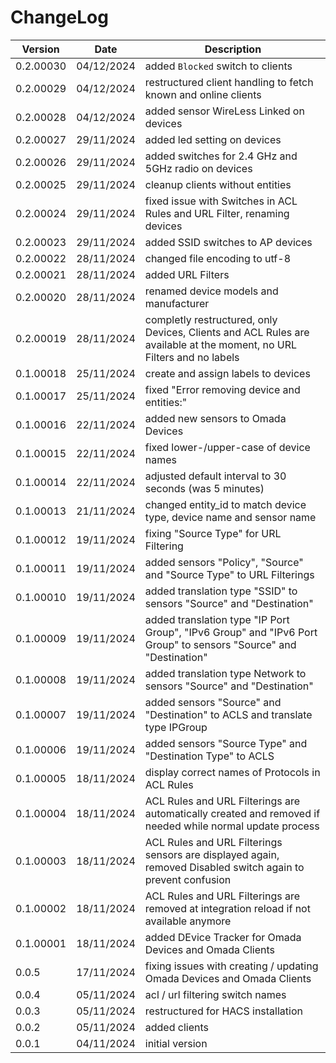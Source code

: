 # ChangeLog

| Version | Date | Description |
| --- | --- | --- |
| 0.2.00030 | 04/12/2024 | added `Blocked` switch to clients |
| 0.2.00029 | 04/12/2024 | restructured client handling to fetch known and online clients |
| 0.2.00028 | 04/12/2024 | added sensor WireLess Linked on devices |
| 0.2.00027 | 29/11/2024 | added led setting on devices |
| 0.2.00026 | 29/11/2024 | added switches for 2.4 GHz and 5GHz radio on devices |
| 0.2.00025 | 29/11/2024 | cleanup clients without entities |
| 0.2.00024 | 29/11/2024 | fixed issue with Switches in ACL Rules and URL Filter, renaming devices |
| 0.2.00023 | 29/11/2024 | added SSID switches to AP devices |
| 0.2.00022 | 28/11/2024 | changed file encoding to utf-8 |
| 0.2.00021 | 28/11/2024 | added URL Filters |
| 0.2.00020 | 28/11/2024 | renamed device models and manufacturer |
| 0.2.00019 | 28/11/2024 | completly restructured, only Devices, Clients and ACL Rules are available at the moment, no URL Filters and no labels |
| 0.1.00018 | 25/11/2024 | create and assign labels to devices |
| 0.1.00017 | 25/11/2024 | fixed "Error removing device and entities:" |
| 0.1.00016 | 22/11/2024 | added new sensors to Omada Devices |
| 0.1.00015 | 22/11/2024 | fixed lower-/upper-case of device names |
| 0.1.00014 | 22/11/2024 | adjusted default interval to 30 seconds (was 5 minutes) |
| 0.1.00013 | 21/11/2024 | changed entity_id to match device type, device name and sensor name |
| 0.1.00012 | 19/11/2024 | fixing "Source Type" for URL Filtering |
| 0.1.00011 | 19/11/2024 | added sensors "Policy", "Source" and "Source Type" to URL Filterings |
| 0.1.00010 | 19/11/2024 | added translation type "SSID" to sensors "Source" and "Destination" |
| 0.1.00009 | 19/11/2024 | added translation type "IP Port Group", "IPv6 Group" and "IPv6 Port Group" to sensors "Source" and "Destination" |
| 0.1.00008 | 19/11/2024 | added translation type Network to sensors "Source" and "Destination" |
| 0.1.00007 | 19/11/2024 | added sensors "Source" and "Destination" to ACLS and translate type IPGroup |
| 0.1.00006 | 19/11/2024 | added sensors "Source Type" and "Destination Type" to ACLS |
| 0.1.00005 | 18/11/2024 | display correct names of Protocols in ACL Rules |
| 0.1.00004 | 18/11/2024 | ACL Rules and URL Filterings are automatically created and removed if needed while normal update process |
| 0.1.00003 | 18/11/2024 | ACL Rules and URL Filterings sensors are displayed again, removed Disabled switch again to prevent confusion |
| 0.1.00002 | 18/11/2024 | ACL Rules and URL Filterings are removed at integration reload if not available anymore |
| 0.1.00001 | 18/11/2024 | added DEvice Tracker for Omada Devices and Omada Clients |
| 0.0.5 | 17/11/2024 | fixing issues with creating / updating Omada Devices and Omada Clients |
| 0.0.4 | 05/11/2024 | acl / url filtering switch names |
| 0.0.3 | 05/11/2024 | restructured for HACS installation |
| 0.0.2 | 05/11/2024 | added clients |
| 0.0.1 | 04/11/2024 | initial version |

